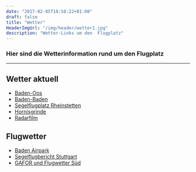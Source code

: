 ```yaml
---
date: "2017-02-05T18:58:22+01:00"
draft: false
title: "Wetter"
HeaderImgUrl: "/img/header/wetter1.jpg"
description: "Wetter-Links um den  Flugplatz"
---
```


### Hier sind die Wetterinformation rund um den Flugplatz 
-------
Wetter aktuell
-----
* <a href = "http://www.wetteronline.de/wetter/baden-baden">Baden-Oos</a>
* <a href = "https://www.meteoblue.com/de/wetter/vorhersage/woche/oos_deutschland_2857216">Baden-Baden</a>
* <a href = "http://imkbemu.physik.uni-karlsruhe.de/~ws_forch/">Segelflugplatz Rheinstetten</a>
* <a href = "http://imkbemu.physik.uni-karlsruhe.de/~ws_hornis/">Hornisgrinde</a>
* <a href = "http://www.dwd.de/DE/leistungen/radarbild_film/radarbild_film.html#buehneTop">Radarfilm</a>

Flugwetter
-----
* <a href = "https://www.baden-airpark.de/flugwetter">Baden Airpark</a>
* <a href = "http://www.dwd.de/DE/fachnutzer/luftfahrt/teaser/luftsportberichte/fxdl40_edds_node">Segelflugbericht Stuttgart</a>
* <a href = "http://www.dwd.de/DE/fachnutzer/luftfahrt/teaser/luftsportberichte/fbeu40_edzm_node.html">GAFOR und Flugwetter Süd</a>